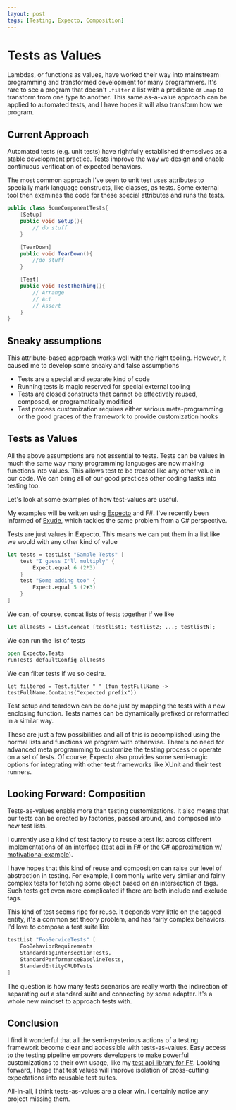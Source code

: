 ```yaml
---
layout: post
tags: [Testing, Expecto, Composition]
---
```


# Tests as Values

Lambdas, or functions as values, have worked their way into mainstream programming and transformed development for many programmers. 
It's rare to see a program that doesn't `.filter` a list with a predicate or `.map` to transform from one type to another. This same 
as-a-value approach can be applied to automated tests, and I have hopes it will also transform how we program.

## Current Approach

Automated tests (e.g. unit tests) have rightfully established themselves as a stable development practice. Tests improve the way we design
and enable continuous verification of expected behaviors.

The most common approach I've seen to unit test uses attributes to specially mark language constructs, like classes, as tests. Some external tool then examines the code for these special attributes and runs the tests.

```cs
public class SomeComponentTests{
    [Setup]
    public void Setup(){
        // do stuff
    }

    [TearDown]
    public void TearDown(){
        //do stuff
    }

    [Test]
    public void TestTheThing(){
        // Arrange
        // Act
        // Assert
    }
}
```

## Sneaky assumptions
This attribute-based approach works well with the right tooling. However, it caused me to develop some sneaky and false assumptions
- Tests are a special and separate kind of code
- Running tests is magic reserved for special external tooling
- Tests are closed constructs that cannot be effectively reused, composed, or programatically modified
- Test process customization requires either serious meta-programming or the good graces of the framework to provide customization hooks


## Tests as Values

All the above assumptions are not essential to tests. Tests can be values in much the same way many programming languages are now making functions into values.
This allows test to be treated like any other value in our code. We can bring all of our good practices other coding tasks into testing too.

Let's look at some examples of how test-values are useful.

My examples will be written using [Expecto](https://github.com/haf/expecto) and F#. I've recently been informed of [Exude](https://github.com/GreanTech/Exude), which tackles the same problem from a C# perspective.


Tests are just values in Expecto. This means we can put them in a list like we would with any other kind of value

```fs
let tests = testList "Sample Tests" [
    test "I guess I'll multiply" {
        Expect.equal 6 (2*3)
    }
    test "Some adding too" {
        Expect.equal 5 (2+3)
    }
]
```

We can, of course, concat lists of tests together if we like
```fs
let allTests = List.concat [testlist1; testlist2; ...; testlistN];
```

We can run the list of tests
```fs
open Expecto.Tests
runTests defaultConfig allTests
```

We can filter tests if we so desire.
```
let filtered = Test.filter " " (fun testFullName -> testFullName.Contains("expected prefix"))
```

Test setup and teardown can be done just by mapping the tests with a new enclosing function. Tests names can be dynamically prefixed or reformatted in a similar way. 

These are just a few possibilities and all of this is accomplished using the normal lists and functions we program with otherwise. There's no need for advanced meta programming to customize the testing process or operate on a set of tests. Of course, Expecto also provides some semi-magic options for integrating with other test frameworks like XUnit and their test runners.

## Looking Forward: Composition

Tests-as-values enable more than testing customizations. It also means that our tests can be created by factories, passed around, and composed into new test lists.

I currently use a kind of test factory to reuse a test list across different implementations of an interface ([test api in F#](../_posts/2021-10-08-TestApi-in-FSharp-revised.md) or [the C# approximation w/ motivational example](TODO)). 

I have hopes that this kind of reuse and composition can raise our level of abstraction in testing. For example, I commonly write very similar and fairly complex tests for fetching some object based on an intersection of tags. Such tests get even more complicated if there are both include and exclude tags. 

This kind of test seems ripe for reuse. It depends very little on the tagged entity, it's a common set theory problem, and has fairly complex behaviors. I'd love to compose a test suite like
```fs
testList "FooServiceTests" [
    FooBehaviorRequirements
    StandardTagIntersectionTests,
    StandardPerformanceBaselineTests,
    StandardEntityCRUDTests
]
```

The question is how many tests scenarios are really worth the indirection of separating out a standard suite and connecting by some adapter. It's a whole new mindset to approach tests with. 

## Conclusion
I find it wonderful that all the semi-mysterious actions of a testing framework become clear and accessible with tests-as-values. Easy access to the testing pipeline empowers developers to make powerful customizations to their own usage, like my [test api library for F#](../_posts/2021-10-08-TestApi-in-FSharp-revised.md). Looking forward, I hope that test values will improve isolation of cross-cutting expectations into reusable test suites. 

All-in-all, I think tests-as-values are a clear win. I certainly notice any project missing them. 
<!-- 
### Prefix test names

- primary benefit is operability of tests. Can bring all our normal programming techniques to work with our test suite
- example: prefix all test names
  - traditional: I've tried this in the past. Had to go deep into custom attributes for the testing framework
  - value-based: a simple map
- example: setup/teardown
  - attribute-based runners it becomes a meta-programming task. Have to plug into the external runner or such
  - value-based, just a simple map
- example: reuse
- Looking forward: composition Modifying and filtering tests is great, but The most power is in composition
  - how many times do I write a test suite for basic set theory scenarios like intersection of many groups
  - there is a tradeoff of additional indirection. If the reused test cases are simple, the duplication is probably OK


https://github.com/GreanTech/Exude has been brought to my attention for C#. need to give it a go -->